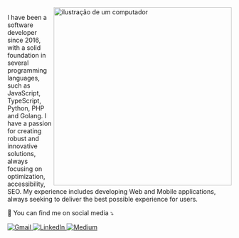<img src="https://raw.githubusercontent.com/MicaelliMedeiros/micaellimedeiros/master/image/computer-illustration.png" alt="ilustração de um computador" min-width="400px" max-width="400px" width="400px" align="right">

<p align="left"> 
  I have been a software developer since 2016, with a solid foundation in several programming languages, such as JavaScript, TypeScript, Python, PHP and Golang. 
  I have a passion for creating robust and innovative solutions, always focusing on optimization, accessibility, SEO. 
  My experience includes developing Web and Mobile applications, always seeking to deliver the best possible experience for users.
</p>

<p align="left">
  💌 You can find me on social media ⤵️
</p>

<p align="left">
  <a href="mailto:marcellecode@gmail.com" title="Gmail">
    <img src="https://img.shields.io/badge/-Gmail-FF0000?style=flat-square&labelColor=FF0000&logo=gmail&logoColor=white&link=LINK-DO-SEU-GMAIL" alt="Gmail"/>
  </a>
  <a href="https://www.example.com" target="_blank" title="LinkedIn">
    <img src="https://img.shields.io/badge/-Linkedin-0e76a8?style=flat-square&logo=Linkedin&logoColor=white&link=LINK-DO-SEU-LINKEDIN" alt="LinkedIn"/>
  </a>
  <a href="https://www.example.com" target="_blank" title="Medium">
    <img src="https://img.shields.io/badge/-Medium-12100E?style=flat-square&labelColor=12100E&logo=medium&logoColor=white&link=https://marcelle-vargas.medium.com/" alt="Medium"/>
  </a>
</p>
